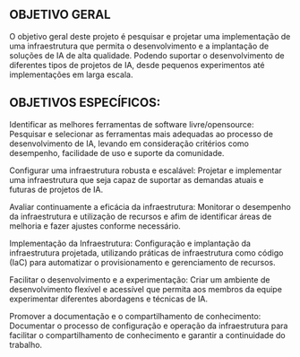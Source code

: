 


## OBJETIVO GERAL
O objetivo geral deste projeto é pesquisar e  projetar uma implementação de  uma infraestrutura  que permita o desenvolvimento e a implantação de soluções de IA de alta qualidade. 
Podendo  suportar o desenvolvimento de diferentes tipos de projetos de IA, 
desde pequenos experimentos até implementações em larga escala.

## OBJETIVOS ESPECÍFICOS:

Identificar as melhores ferramentas de software livre/opensource: Pesquisar e selecionar as ferramentas mais adequadas ao processo de desenvolvimento de IA, levando em consideração critérios como desempenho, facilidade de uso e suporte da comunidade.

Configurar uma infraestrutura robusta e escalável: Projetar e implementar uma infraestrutura  que seja capaz de suportar as demandas atuais e futuras de projetos de IA.

Avaliar continuamente a eficácia da infraestrutura: Monitorar o desempenho da infraestrutura  e utilização de recursos e afim de  identificar áreas de melhoria e fazer ajustes conforme necessário.

Implementação da Infraestrutura: 
Configuração e implantação da infraestrutura projetada, utilizando práticas de infraestrutura como código (IaC) para automatizar o provisionamento e gerenciamento de recursos.

Facilitar o desenvolvimento e a experimentação: Criar um ambiente de desenvolvimento flexível e acessível que permita aos membros da equipe experimentar diferentes abordagens e técnicas de IA.

Promover a documentação e o compartilhamento de conhecimento: Documentar o processo de configuração e operação da infraestrutura para facilitar o compartilhamento de conhecimento e garantir a continuidade do trabalho.

